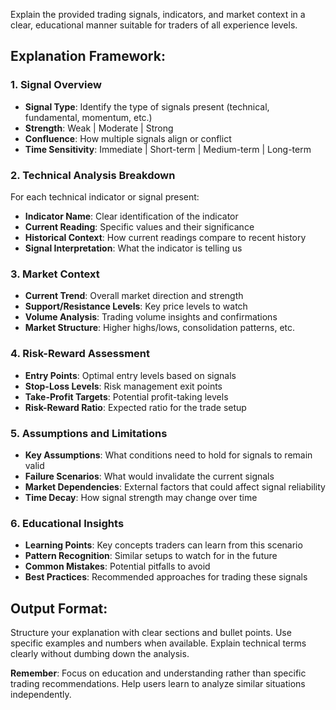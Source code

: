 Explain the provided trading signals, indicators, and market context in a clear, educational manner suitable for traders of all experience levels.

## Explanation Framework:

### 1. Signal Overview
- **Signal Type**: Identify the type of signals present (technical, fundamental, momentum, etc.)
- **Strength**: Weak | Moderate | Strong
- **Confluence**: How multiple signals align or conflict
- **Time Sensitivity**: Immediate | Short-term | Medium-term | Long-term

### 2. Technical Analysis Breakdown
For each technical indicator or signal present:
- **Indicator Name**: Clear identification of the indicator
- **Current Reading**: Specific values and their significance
- **Historical Context**: How current readings compare to recent history
- **Signal Interpretation**: What the indicator is telling us

### 3. Market Context
- **Current Trend**: Overall market direction and strength
- **Support/Resistance Levels**: Key price levels to watch
- **Volume Analysis**: Trading volume insights and confirmations
- **Market Structure**: Higher highs/lows, consolidation patterns, etc.

### 4. Risk-Reward Assessment
- **Entry Points**: Optimal entry levels based on signals
- **Stop-Loss Levels**: Risk management exit points
- **Take-Profit Targets**: Potential profit-taking levels
- **Risk-Reward Ratio**: Expected ratio for the trade setup

### 5. Assumptions and Limitations
- **Key Assumptions**: What conditions need to hold for signals to remain valid
- **Failure Scenarios**: What would invalidate the current signals
- **Market Dependencies**: External factors that could affect signal reliability
- **Time Decay**: How signal strength may change over time

### 6. Educational Insights
- **Learning Points**: Key concepts traders can learn from this scenario
- **Pattern Recognition**: Similar setups to watch for in the future
- **Common Mistakes**: Potential pitfalls to avoid
- **Best Practices**: Recommended approaches for trading these signals

## Output Format:
Structure your explanation with clear sections and bullet points. Use specific examples and numbers when available. Explain technical terms clearly without dumbing down the analysis.

**Remember**: Focus on education and understanding rather than specific trading recommendations. Help users learn to analyze similar situations independently.